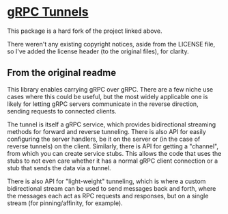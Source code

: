 # [gRPC Tunnels](https://github.com/jhump/grpctunnel)

This package is a hard fork of the project linked above.

There weren't any existing copyright notices, aside from the LICENSE file, so I've added the license header (to the
original files), for clarity.

## From the original readme

This library enables carrying gRPC over gRPC. There are a few niche use cases where this could be useful, but the most
widely applicable one is likely for letting gRPC servers communicate in the reverse direction, sending requests to
connected clients.

The tunnel is itself a gRPC service, which provides bidirectional streaming methods for forward and reverse tunneling.
There is also API for easily configuring the server handlers, be it on the server or (in the case of reverse tunnels) on
the client. Similarly, there is API for getting a "channel", from which you can create service stubs. This allows the
code that uses the stubs to not even care whether it has a normal gRPC client connection or a stub that sends the data
via a tunnel.

There is also API for "light-weight" tunneling, which is where a custom bidirectional stream can be used to send
messages back and forth, where the messages each act as RPC requests and responses, but on a single stream (for
pinning/affinity, for example).
